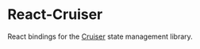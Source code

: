 # React-Cruiser

React bindings for the [Cruiser](https://github.com/helpfulhuman/cruiser) state management library.

